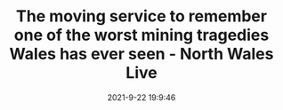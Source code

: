 ---
"title": "The moving service to remember one of the worst mining tragedies Wales has ever seen - North Wales Live"
"date": "2021-9-22 19:9:46"
"feed_name": "GOOGLENEWSMINING"
"feed_website": "https://news.google.com/search?q=mining%2Bincident&hl=en-US&gl=US&ceid=US:en"
"feed_rss": "https://news.google.com/rss/search?q=mining%2Bincident&hl=en-US&gl=US&ceid=US:en"
"link": "https://www.dailypost.co.uk/news/north-wales-news/moving-ceremony-remember-one-worst-21642733"
"file": "_posts/2021-1-1-38d5780e158c718c5a227638c5ba9809ccdaf0cb.md"
"accident": "0"
"drilling": "0"
"dead": "0"
"injured": "0"
"where": "unknown site"
"place": "unknown place"
---